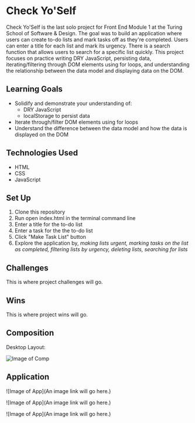 # Check Yo'Self
Check Yo'Self is the last solo project for Front End Module 1 at the Turing School of Software & Design. The goal was to build an application where users can create to-do lists and mark tasks off as they're completed. Users can enter a title for each list and mark its urgency. There is a search function that allows users to search for a specific list quickly. This project focuses on practice writing DRY JavaScript, persisting data, iterating/filtering through DOM elements using for loops, and understanding the relationship between the data model and displaying data on the DOM. 

## Learning Goals
* Solidify and demonstrate your understanding of:
  * DRY JavaScript
  * localStorage to persist data
* Iterate through/filter DOM elements using for loops
* Understand the difference between the data model and how the data is displayed on the DOM

## Technologies Used
* HTML
* CSS
* JavaScript

## Set Up
1. Clone this repository
2. Run open index.html in the terminal command line
3. Enter a title for the to-do list
4. Enter a task for the the to-do list
5. Click "Make Task List" button 
6. Explore the application by, *making lists urgent, marking tasks on the list as completed, filtering lists by urgency, deleting lists, searching for lists*

## Challenges

This is where project challenges will go.

## Wins

This is where project wins will go.

## Composition
Desktop Layout:

![Image of Comp](https://i.postimg.cc/qRdS0w5c/Screen-Shot-2020-01-09-at-4-55-47-PM.png)

## Application

![Image of App](An image link will go here.)

![Image of App](An image link will go here.)

![Image of App](An image link will go here.)
